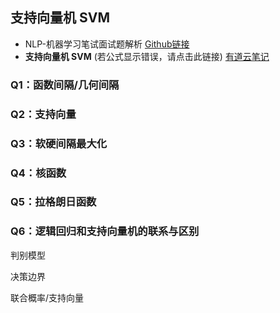 ## 支持向量机 SVM

- NLP-机器学习笔试面试题解析 [Github链接](https://github.com/WerterHong/Machine-Learning-Algorithm-NLP/)
- **支持向量机 SVM** (若公式显示错误，请点击此链接) [有道云笔记](http://note.youdao.com/noteshare?id=c2b9b0e00d260a753d82481c3c309a39&sub=FD08BA4B51014C2188889FFD98ACA641)

### Q1：函数间隔/几何间隔

### Q2：支持向量

### Q3：软硬间隔最大化

### Q4：核函数

### Q5：拉格朗日函数

### Q6：逻辑回归和支持向量机的联系与区别

判别模型

决策边界

联合概率/支持向量

